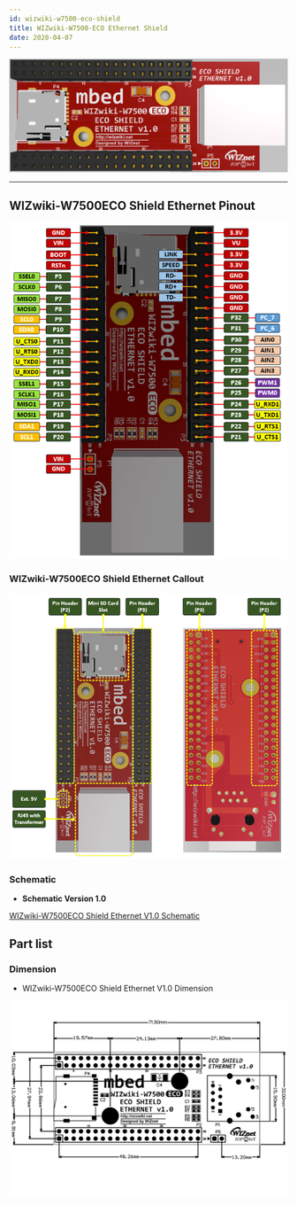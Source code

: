```yaml
---
id: wizwiki-w7500-eco-shield
title: WIZwiki-W7500-ECO Ethernet Shield
date: 2020-04-07
---
```


![WIZwiki-W7500ECO Shield Ethernet](/img/products/wizwiki-w7500eco/wizwiki-w7500eco_shield_-_ethernet_top_.png)

-----

## WIZwiki-W7500ECO Shield Ethernet Pinout

![WIZwiki-W7500ECO Shield Ethernet Pinout](/img/products/wizwiki-w7500eco/wizwiki-w7500eco_shield_pinout.png)

### WIZwiki-W7500ECO Shield Ethernet Callout

![WIZwiki-W7500ECO Shield Ethernet Callout](/img/products/wizwiki-w7500eco/wizwiki-w7500eco_shield_callout.png)

### Schematic

- **Schematic Version 1.0**

<a href="/img/products/wizwiki-w7500eco/wizwiki_w7500_eco_shield_ethernet_v1.0.pdf" target="_blank">WIZwiki-W7500ECO Shield Ethernet V1.0 Schematic</a>

## Part list

### Dimension

* WIZwiki-W7500ECO Shield Ethernet V1.0 Dimension

![WIZwiki-W7500ECO Shield Ethernet Dimension](/img/products/wizwiki-w7500eco/wizwiki_w7500_eco_shield_ethernet_v1.0_dim_01.png)